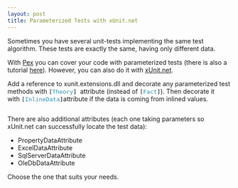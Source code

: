 ```yaml
---
layout: post
title: Parameterized Tests with xUnit.net
---
```


<p>Sometimes you have several unit-tests implementing the same test algorithm. These tests are exactly the same, having only different data.</p>
<p>With <a href="http://research.microsoft.com/en-us/projects/pex/" target="_blank" title="Pex enables a new development experience in Visual Studio Team System, taking test-driven development to the next level.">Pex</a>&#0160;you can cover your code with&#0160;parameterized tests (there is also a tutorial&#0160;<a href="http://www.springerlink.com/content/f270xp230131pr93/" target="_blank" title="Parameterized Unit Testing with Pex (Tutorial)">here</a>).&#0160;However, you can also do it with&#0160;<a href="http://xunit.codeplex.com/" target="_blank" title="xUnit.net is a unit testing tool for the .NET Framework.">xUnit.net</a>.</p>
<p>Add a reference to xunit.extensions.dll and decorate any parameterized test methods with&#0160;<span style="font-family: monospace; font-size: 13px;">[<span style="color: #2b91af;">Theory</span><span style="color: black;">]&#0160;</span></span>attribute (instead of&#0160;<span style="font-family: monospace; font-size: 13px;">[<span style="color: #2b91af;">Fact</span><span style="color: black;">]</span></span>). Then decorate it with&#0160;<span style="font-family: monospace; font-size: 13px;">[<span style="color: #2b91af;">InlineData</span><span style="color: black;">]</span></span>attribute if the data is coming from inlined values.</p>
<p><img src="http://farm9.staticflickr.com/8048/8397465711_5ba90cb909_o.png" alt=""/></p>
<p>There are also additional attributes (each one taking parameters so xUnit.net can successfully locate the test data):</p>
<ul>
<li>PropertyDataAttribute</li>
<li>ExcelDataAttribute</li>
<li>SqlServerDataAttribute</li>
<li>OleDbDataAttribute</li>
</ul>
<p>Choose the one that suits your needs.</p>

